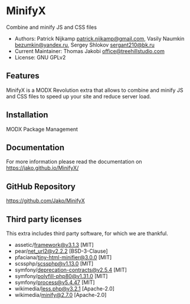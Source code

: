 # MinifyX

Combine and minify JS and CSS files

- Authors: Patrick Nijkamp <patrick.nijkamp@gmail.com>, Vasily Naumkin <bezumkin@yandex.ru>, Sergey Shlokov <sergant210@bk.ru>
- Current Maintainer: Thomas Jakobi <office@treehillstudio.com>
- License: GNU GPLv2

## Features

MinifyX is a MODX Revolution extra that allows to combine and minify JS and CSS
files to speed up your site and reduce server load.

## Installation

MODX Package Management

## Documentation

For more information please read the documentation on https://jako.github.io/MinifyX/

## GitHub Repository

https://github.com/Jako/MinifyX

## Third party licenses

This extra includes third party software, for which we are thankful.

* assetic/framework@v3.1.3 [MIT]
* pear/net_url2@v2.2.2 [BSD-3-Clause]
* pfaciana/tiny-html-minifier@3.0.0 [MIT]
* scssphp/scssphp@v1.13.0 [MIT]
* symfony/deprecation-contracts@v2.5.4 [MIT]
* symfony/polyfill-php80@v1.31.0 [MIT]
* symfony/process@v5.4.47 [MIT]
* wikimedia/less.php@v3.2.1 [Apache-2.0]
* wikimedia/minify@2.7.0 [Apache-2.0]